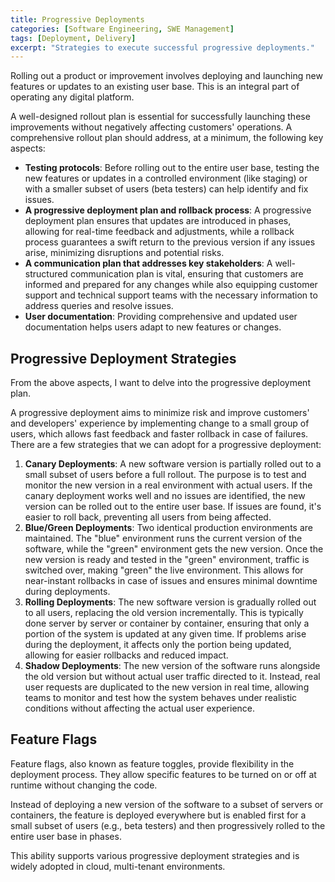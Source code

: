 ```yaml
---
title: Progressive Deployments
categories: [Software Engineering, SWE Management]
tags: [Deployment, Delivery]
excerpt: "Strategies to execute successful progressive deployments."
---
```


Rolling out a product or improvement involves deploying and launching new features or updates to an existing user base. This is an integral part of operating any digital platform.

A well-designed rollout plan is essential for successfully launching these improvements without negatively affecting customers' operations. A comprehensive rollout plan should address, at a minimum, the following key aspects:

- **Testing protocols**: Before rolling out to the entire user base, testing the new features or updates in a controlled environment (like staging) or with a smaller subset of users (beta testers) can help identify and fix issues.
- **A progressive deployment plan and rollback process**: A progressive deployment plan ensures that updates are introduced in phases, allowing for real-time feedback and adjustments, while a rollback process guarantees a swift return to the previous version if any issues arise, minimizing disruptions and potential risks.
- **A communication plan that addresses key stakeholders**: A well-structured communication plan is vital, ensuring that customers are informed and prepared for any changes while also equipping customer support and technical support teams with the necessary information to address queries and resolve issues.
- **User documentation**: Providing comprehensive and updated user documentation helps users adapt to new features or changes.

## Progressive Deployment Strategies

From the above aspects, I want to delve into the progressive deployment plan.

A progressive deployment aims to minimize risk and improve customers' and developers' experience by implementing change to a small group of users, which allows fast feedback and faster rollback in case of failures. There are a few strategies that we can adopt for a progressive deployment:

1. **Canary Deployments**: A new software version is partially rolled out to a small subset of users before a full rollout. The purpose is to test and monitor the new version in a real environment with actual users. If the canary deployment works well and no issues are identified, the new version can be rolled out to the entire user base. If issues are found, it's easier to roll back, preventing all users from being affected.
2. **Blue/Green Deployments**: Two identical production environments are maintained. The "blue" environment runs the current version of the software, while the "green" environment gets the new version. Once the new version is ready and tested in the "green" environment, traffic is switched over, making "green" the live environment. This allows for near-instant rollbacks in case of issues and ensures minimal downtime during deployments.
3. **Rolling Deployments**: The new software version is gradually rolled out to all users, replacing the old version incrementally. This is typically done server by server or container by container, ensuring that only a portion of the system is updated at any given time. If problems arise during the deployment, it affects only the portion being updated, allowing for easier rollbacks and reduced impact.
4. **Shadow Deployments**: The new version of the software runs alongside the old version but without actual user traffic directed to it. Instead, real user requests are duplicated to the new version in real time, allowing teams to monitor and test how the system behaves under realistic conditions without affecting the actual user experience.

## Feature Flags

Feature flags, also known as feature toggles, provide flexibility in the deployment process. They allow specific features to be turned on or off at runtime without changing the code.

Instead of deploying a new version of the software to a subset of servers or containers, the feature is deployed everywhere but is enabled first for a small subset of users (e.g., beta testers) and then progressively rolled to the entire user base in phases.

This ability supports various progressive deployment strategies and is widely adopted in cloud, multi-tenant environments.